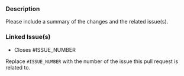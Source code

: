 ### Description
Please include a summary of the changes and the related issue(s).

### Linked Issue(s)
- Closes #ISSUE_NUMBER

Replace `#ISSUE_NUMBER` with the number of the issue this pull request is related to.